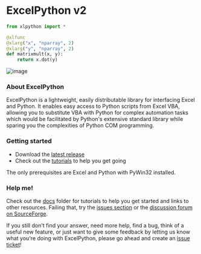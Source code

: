 # ExcelPython v2

```python
from xlpython import *

@xlfunc
@xlarg("x", "nparray", 2)
@xlarg("y", "nparray", 2)
def matrixmult(x, y):
    return x.dot(y)
```

![image](https://cloud.githubusercontent.com/assets/5197585/3907706/6c3a2cea-22fd-11e4-812f-41c814d1cc54.png)

### About ExcelPython

ExcelPython is a lightweight, easily distributable library for interfacing Excel and Python. It enables easy access to Python scripts from Excel VBA, allowing you to substitute VBA with Python for complex automation tasks which would be facilitated by Python's extensive standard library while sparing you the complexities of Python COM programming.

### Getting started

* Download the [latest release](https://github.com/ericremoreynolds/excelpython/releases)
* Check out the [tutorials](docs/) to help you get going

The only prerequisites are Excel and Python with PyWin32 installed.

### Help me!

Check out the [docs](docs/) folder for tutorials to help you get started and links to other resources. Failing that, try the [issues section](https://github.com/ericremoreynolds/excelpython/issues?q=) or the [discussion forum on SourceForge](https://sourceforge.net/p/excelpython/discussion/general/).

If you still don't find your answer, need more help, find a bug, think of a useful new feature, or just want to give some feedback by letting us know what you're doing with ExcelPython, please go ahead and create an [issue ticket](https://github.com/ericremoreynolds/excelpython/issues/new)!
